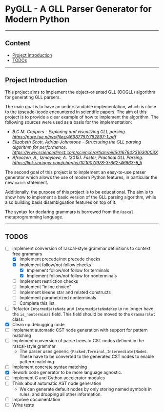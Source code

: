 # PyGLL - A GLL Parser Generator for Modern Python

---

## Content 

- [Project Introduction](#project-introduction)
- [TODOs](#todos)

---

## Project Introduction

This project aims to implement the object-oriented GLL (OOGLL)
algorithm for generating GLL parsers.

The main goal is to have an understandable implementation, which is 
close to the (pseudo-)code encountered in scientific papers. 
The aim of this project is to provide a clear example of how 
to implement the algorithm. The following sources were used
as a basis for the implementation:

- _B.C.M. Cappers - Exploring and visualizing GLL parsing. https://pure.tue.nl/ws/files/46987757/782897-1.pdf_ 
- _Elizabeth Scott, Adrian Johnstone - Structuring the GLL parsing algorithm for performance. https://www.sciencedirect.com/science/article/pii/S016764231630003X_
- _Afroozeh, A., Izmaylova, A. (2015). Faster, Practical GLL Parsing. https://link.springer.com/chapter/10.1007/978-3-662-46663-6_5_ 

The second goal of this project is to implement an
easy-to-use parser generator which allows the use 
of modern Python features, in particular the new `match` statement.

Additionally, the purpose of this project is to be educational.
The aim is to show how to implement a basic version of the GLL parsing 
algorithm, while also building basis disambiguation features on top 
of it. 

The syntax for declaring grammars is borrowed from the `Rascal`
metaprogramming language.

---

## TODOS

- [ ] Implement conversion of rascal-style grammar definitions to context free grammars
  - [x] Implement precede/not precede checks 
  - [x] Implement follow/not follow checks 
    - [x] Implement follow/not follow for terminals 
    - [x] Implement follow/not follow for nonterminals
  - [ ] Implement restriction checks
  - [ ] Implement "inline choice"
  - [ ] Implement kleene star and related constructs
  - [ ] Implement parametrized nonterminals 
  - [ ] Complete this list
- [ ] Refactor `IntermediateNode` and `IntermediateNodeKey` to no longer have the `is_nonterminal` field.
  This field should be moved to the `GrammarSlot` class.
- [x] Clean up debugging code 
- [ ] Implement automatic CST node generation with support for pattern matching
- [ ] Implement conversion of parse trees to CST nodes defined in the rascal-style grammar 
  - The parser uses generic `{Packed,Terminal,Intermediate}Node`s. 
    These have to be converted to the generated CST nodes to enable pattern matching.
- [ ] Implement concrete syntax matching 
- [x] Rework code generator to be more language agnostic.
- [ ] Implement C and Cython accelerator modules
- [ ] Think about automatic AST node generation
  - We can generate default nodes by only storing named symbols in rules, 
    and dropping all other information.
- [ ] Improve documentation
- [ ] Write tests
